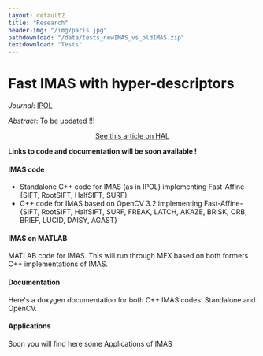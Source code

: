 ```yaml
---
layout: default2
title: "Research"
header-img: "/img/paris.jpg"
pathdownload: "/data/tests_newIMAS_vs_oldIMAS.zip"
textdownload: "Tests"
---
```


Fast IMAS with hyper-descriptors
===================
*Journal*: [IPOL](http://www.ipol.im/)

*Abstract*:
To be updated !!!

<center><a href="/pages/hyperdescriptors">See this article on HAL</a></center>



**Links to code and documentation will be soon available !**

#### IMAS code
 - Standalone C++ code for IMAS (as in IPOL) implementing Fast-Affine-{SIFT, RootSIFT, HalfSIFT, SURF}
 - C++ code for IMAS based on OpenCV 3.2 implementing Fast-Affine-{SIFT, RootSIFT, HalfSIFT, SURF, FREAK, LATCH, AKAZE, BRISK, ORB, BRIEF, LUCID, DAISY, AGAST}

#### IMAS on MATLAB
MATLAB code for IMAS. This will run through MEX based on both formers C++ implementations of IMAS.

#### Documentation
Here's a doxygen documentation for both C++ IMAS codes: Standalone and OpenCV.

#### Applications
Soon you will find here some Applications of IMAS

